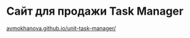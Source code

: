 # <b>Сайт для продажи Task Manager</b><br>
<a href="https://avmokhanova.github.io/unit-task-manager/">avmokhanova.github.io/unit-task-manager/</a>

